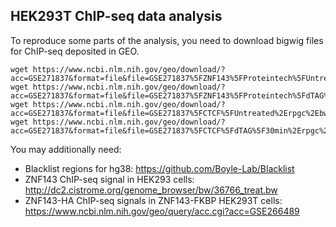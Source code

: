 ## HEK293T ChIP-seq data analysis

To reproduce some parts of the analysis, you need to download bigwig files for ChIP-seq deposited in GEO.
```
wget https://www.ncbi.nlm.nih.gov/geo/download/?acc=GSE271837&format=file&file=GSE271837%5FZNF143%5FProteintech%5FUntreated%2Erpgc%2Ebw
wget https://www.ncbi.nlm.nih.gov/geo/download/?acc=GSE271837&format=file&file=GSE271837%5FZNF143%5FProteintech%5FdTAG%5F30min%2Erpgc%2Ebw
wget https://www.ncbi.nlm.nih.gov/geo/download/?acc=GSE271837&format=file&file=GSE271837%5FCTCF%5FUntreated%2Erpgc%2Ebw
wget https://www.ncbi.nlm.nih.gov/geo/download/?acc=GSE271837&format=file&file=GSE271837%5FCTCF%5FdTAG%5F30min%2Erpgc%2Ebw
```

You may additionally need:
* Blacklist regions for hg38: https://github.com/Boyle-Lab/Blacklist
* ZNF143 ChIP-seq signal in HEK293 cells: http://dc2.cistrome.org/genome_browser/bw/36766_treat.bw
* ZNF143-HA ChIP-seq signals in ZNF143-FKBP HEK293T cells: https://www.ncbi.nlm.nih.gov/geo/query/acc.cgi?acc=GSE266489
